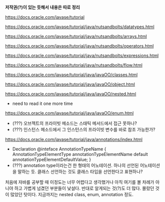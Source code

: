 **저작권(?)이 있는 듯해서 내용은 따로 정리**

<https://docs.oracle.com/javase/tutorial>

<https://docs.oracle.com/javase/tutorial/java/nutsandbolts/datatypes.html>

<https://docs.oracle.com/javase/tutorial/java/nutsandbolts/arrays.html>

<https://docs.oracle.com/javase/tutorial/java/nutsandbolts/operators.html>

<https://docs.oracle.com/javase/tutorial/java/nutsandbolts/expressions.html>

<https://docs.oracle.com/javase/tutorial/java/nutsandbolts/flow.html>

<https://docs.oracle.com/javase/tutorial/java/javaOO/classes.html>

<https://docs.oracle.com/javase/tutorial/java/javaOO/object.html>

<https://docs.oracle.com/javase/tutorial/java/javaOO/nested.html>
* need to read it one more time

<https://docs.oracle.com/javase/tutorial/java/javaOO/enum.html>
* (???) 오브젝트의 프라이빗 메소드는 스태틱 메서드에서 접근 못하나?
* (???) 인스턴스 메소드에서 그 인스턴스의 프라이빗 변수를 바로 참조 가능한가?

<https://docs.oracle.com/javase/tutorial/java/annotations/index.html>
* Declaration
  @inteface AnnotationTypeName {
    AnnotationTypeElementType annotationTypeElementName default annotationTypeElementDefaultValue;
  }
* (???) annotation type이라는건 한 형태의 어노테이션. 하나의 선언된 어노테이션을 말하는 듯. 클래스 선언하는 것도 클래스 타입을 선언한다고 표현하나?

처음에 자바를 공부할 때 이정도는 너무 어렵다고 생각했거나 아직 여기를 볼 차례가 아니야 하고 가볍게 넘겼던 부분들이 낯설다. 반대로 알게되는 것(?)도 더 많다. 몰랐던 것이 많았던 탓이다. 지금까지는 nested class, enum, annotation 정도.
